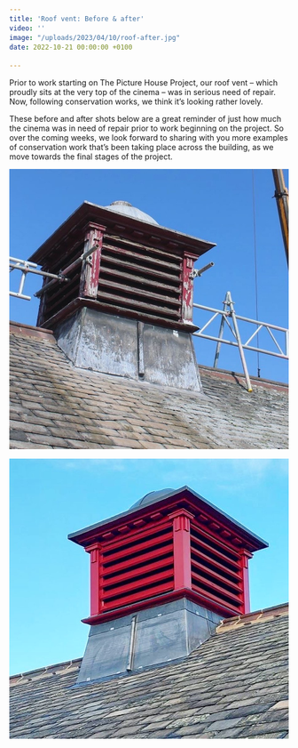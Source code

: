 ```yaml
---
title: 'Roof vent: Before & after'
video: ''
image: "/uploads/2023/04/10/roof-after.jpg"
date: 2022-10-21 00:00:00 +0100

---
```

  
Prior to work starting on The Picture House Project, our roof vent – which proudly sits at the very top of the cinema – was in serious need of repair. Now, following conservation works, we think it’s looking rather lovely.   
  
These before and after shots below are a great reminder of just how much the cinema was in need of repair prior to work beginning on the project. So over the coming weeks, we look forward to sharing with you more examples of conservation work that’s been taking place across the building, as we move towards the final stages of the project.

![](/uploads/2023/04/10/ffltkucwaamgngh.jpeg)

![](/uploads/2023/04/10/ffltl4mxeamrd3i.jpeg)
